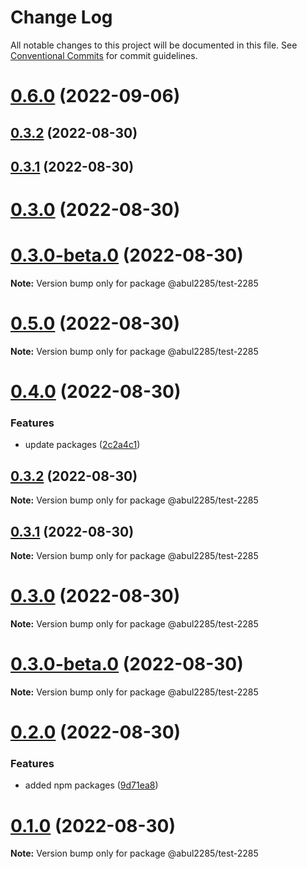# Change Log

All notable changes to this project will be documented in this file.
See [Conventional Commits](https://conventionalcommits.org) for commit guidelines.

# [0.6.0](https://github.com/abul2285/hello-lerna/compare/v0.5.2...v0.6.0) (2022-09-06)



## [0.3.2](https://github.com/abul2285/hello-lerna/compare/v0.3.1...v0.3.2) (2022-08-30)



## [0.3.1](https://github.com/abul2285/hello-lerna/compare/v0.3.0...v0.3.1) (2022-08-30)



# [0.3.0](https://github.com/abul2285/hello-lerna/compare/v0.3.0-beta.0...v0.3.0) (2022-08-30)



# [0.3.0-beta.0](https://github.com/abul2285/hello-lerna/compare/v0.2.0...v0.3.0-beta.0) (2022-08-30)

**Note:** Version bump only for package @abul2285/test-2285





# [0.5.0](https://github.com/abul2285/hello-lerna/compare/v0.4.0...v0.5.0) (2022-08-30)

**Note:** Version bump only for package @abul2285/test-2285





# [0.4.0](https://github.com/abul2285/hello-lerna/compare/v0.2.0...v0.4.0) (2022-08-30)


### Features

* update packages ([2c2a4c1](https://github.com/abul2285/hello-lerna/commit/2c2a4c1cd8a8addeb17ab957798efed5a097d2e5))





## [0.3.2](https://github.com/abul2285/hello-lerna/compare/v0.3.1...v0.3.2) (2022-08-30)

**Note:** Version bump only for package @abul2285/test-2285





## [0.3.1](https://github.com/abul2285/hello-lerna/compare/v0.3.0...v0.3.1) (2022-08-30)

**Note:** Version bump only for package @abul2285/test-2285





# [0.3.0](https://github.com/abul2285/hello-lerna/compare/v0.3.0-beta.0...v0.3.0) (2022-08-30)

**Note:** Version bump only for package @abul2285/test-2285





# [0.3.0-beta.0](https://github.com/abul2285/hello-lerna/compare/v0.2.0...v0.3.0-beta.0) (2022-08-30)

**Note:** Version bump only for package @abul2285/test-2285





# [0.2.0](https://github.com/abul2285/hello-lerna/compare/v0.1.0...v0.2.0) (2022-08-30)


### Features

* added npm packages ([9d71ea8](https://github.com/abul2285/hello-lerna/commit/9d71ea89d1df1c92f8b64dd8a824b13280733a37))





# [0.1.0](https://github.com/abul2285/hello-lerna/compare/v0.0.7...v0.1.0) (2022-08-30)

**Note:** Version bump only for package @abul2285/test-2285
